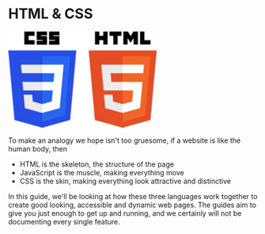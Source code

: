 # HTML & CSS

<p align="center">

![HTML & CSS Logo](image.png)

</p>

To make an analogy we hope isn't too gruesome, if a website is like the human
body, then

- HTML is the skeleton, the structure of the page
- JavaScript is the muscle, making everything move
- CSS is the skin, making everything look attractive and distinctive

In this guide, we'll be looking at how these three languages work together to
create good looking, accessible and dynamic web pages. The guides aim to give
you just enough to get up and running, and we certainly will not be documenting
every single feature.
